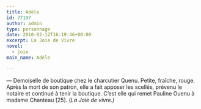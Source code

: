 ```yaml
---
title: Adèle
id: 77197
author: admin
type: personnage
date: 2010-02-12T16:19:46+00:00
excerpt: La Joie de Vivre
novel:
  - joie
main_name: Adèle

---
```

— Demoiselle de boutique chez le charcutier Quenu. Petite, fraîche, rouge. Après la mort de son patron, elle a fait apposer les scellés, prévenu le notaire et continué à tenir la boutique. C&rsquo;est elle qui remet Pauline Ouenu à madame Chanteau [25]. (_La Joie de vivre.)_